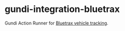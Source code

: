 # gundi-integration-bluetrax
Gundi Action Runner for [Bluetrax vehicle tracking](https://www.bluetrax.co.ke/).
